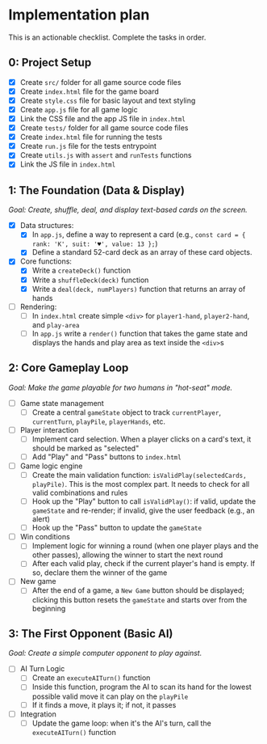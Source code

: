 # Implementation plan

This is an actionable checklist. Complete the tasks in order.

## 0: Project Setup

- [x] Create `src/` folder for all game source code files
- [x] Create `index.html` file for the game board
- [x] Create `style.css` file for basic layout and text styling
- [x] Create `app.js` file for all game logic
- [x] Link the CSS file and the app JS file in `index.html`
- [x] Create `tests/` folder for all game source code files
- [x] Create `index.html` file for running the tests
- [x] Create `run.js` file for the tests entrypoint
- [x] Create `utils.js` with `assert` and `runTests` functions
- [x] Link the JS file in `index.html`

## 1: The Foundation (Data & Display)

_Goal: Create, shuffle, deal, and display text-based cards on the screen._

- [x] Data structures:
  - [x] In `app.js`, define a way to represent a card (e.g., `const card = { rank: 'K', suit: '♥', value: 13 };`)
  - [x] Define a standard 52-card deck as an array of these card objects.
- [x] Core functions:
  - [x] Write a `createDeck()` function
  - [x] Write a `shuffleDeck(deck)` function
  - [x] Write a `deal(deck, numPlayers)` function that returns an array of hands
- [ ] Rendering:
  - [ ] In `index.html` create simple `<div>` for `player1-hand`, `player2-hand`, and `play-area`
  - [ ] In `app.js` write a `render()` function that takes the game state and displays the hands and play area as text inside the `<div>`s

## 2: Core Gameplay Loop

_Goal: Make the game playable for two humans in "hot-seat" mode._

- [ ] Game state management
  - [ ] Create a central `gameState` object to track `currentPlayer`, `currentTurn`, `playPile`, `playerHands`, etc.
- [ ] Player interaction
  - [ ] Implement card selection. When a player clicks on a card's text, it should be marked as "selected"
  - [ ] Add "Play" and "Pass" buttons to `index.html`
- [ ] Game logic engine
  - [ ] Create the main validation function: `isValidPlay(selectedCards, playPile)`. This is the most complex part. It needs to check for all valid combinations and rules
  - [ ] Hook up the "Play" button to call `isValidPlay()`: if valid, update the `gameState` and re-render; if invalid, give the user feedback (e.g., an alert)
  - [ ] Hook up the "Pass" button to update the `gameState`
- [ ] Win conditions
  - [ ] Implement logic for winning a round (when one player plays and the other passes), allowing the winner to start the next round
  - [ ] After each valid play, check if the current player's hand is empty. If so, declare them the winner of the game
- [ ] New game
  - [ ] After the end of a game, a `New Game` button should be displayed; clicking this button resets the `gameState` and starts over from the beginning

## 3: The First Opponent (Basic AI)

_Goal: Create a simple computer opponent to play against._

- [ ] AI Turn Logic
  - [ ] Create an `executeAITurn()` function
  - [ ] Inside this function, program the AI to scan its hand for the lowest possible valid move it can play on the `playPile`
  - [ ] If it finds a move, it plays it; if not, it passes
- [ ] Integration
  - [ ] Update the game loop: when it's the AI's turn, call the `executeAITurn()` function
